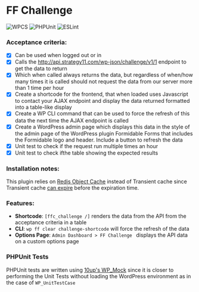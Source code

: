 # FF Challenge
![WPCS](https://github.com/Sidsector9/ff-challenge/workflows/WPCS/badge.svg?branch=master)
![PHPUnit](https://github.com/Sidsector9/ff-challenge/workflows/PHPUnit/badge.svg?branch=master)
![ESLint](https://github.com/Sidsector9/ff-challenge/workflows/ESLint/badge.svg?branch=master)

### Acceptance criteria:
- [x] Can be used when logged out or in
- [x] Calls the http://api.strategy11.com/wp-json/challenge/v1/1 endpoint to get the data to return
- [x] Which when called always returns the data, but regardless of when/how many times it is called should not request the data from our server more than 1 time per hour
- [x] Create a shortcode for the frontend, that when loaded uses Javascript to contact your AJAX endpoint and display the data returned formatted into a table-like display
- [x] Create a WP CLI command that can be used to force the refresh of this data the next time the AJAX endpoint is called
- [x] Create a WordPress admin page which displays this data in the style of the admin page of the WordPress plugin Formidable Forms that includes the Formidable logo and header. Include a button to refresh the data
- [x] Unit test to check if the request run multiple times an hour
- [x] Unit test to check ifthe table showing the expected results

### Installation notes:
This plugin relies on [Redis Object Cache](https://wordpress.org/plugins/redis-cache/) instead of Transient cache since Transient cache [can expire](https://developer.wordpress.org/apis/handbook/transients/#saving-transients) before the expiration time.

### Features:
- **Shortcode**: `[ffc_challenge /]` renders the data from the API from the acceptance criteria in a table
- **CLI**: `wp ff clear challenge-shortcode` will force the refresh of the data
- **Options Page**: `Admin Dashboard > FF Challenge ` displays the API data on a custom options page

### PHPUnit Tests
PHPUnit tests are written using [10up's WP_Mock](https://github.com/10up/wp_mock) since it is closer to performing the Unit Tests without loading the WordPress environment as in the case of `WP_UnitTestCase`
